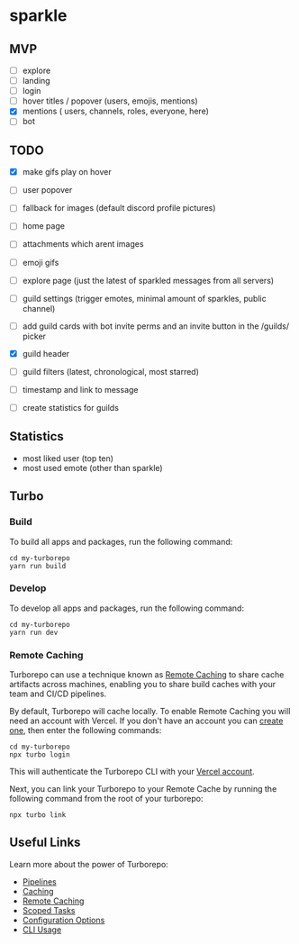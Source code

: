 # sparkle

## MVP

- [ ] explore
- [ ] landing
- [ ] login
- [ ] hover titles / popover (users, emojis, mentions)
- [x] mentions ( users, channels, roles, everyone, here)
- [ ] bot

## TODO

- [x] make gifs play on hover
- [ ] user popover
- [ ] fallback for images (default discord profile pictures)
- [ ] home page
- [ ] attachments which arent images
- [ ] emoji gifs
- [ ] explore page (just the latest of sparkled messages from all servers)
- [ ] guild settings (trigger emotes, minimal amount of sparkles, public channel)
- [ ] add guild cards with bot invite perms and an invite button in the /guilds/ picker
- [x] guild header
- [ ] guild filters (latest, chronological, most starred)
- [ ] timestamp and link to message

- [ ] create statistics for guilds

## Statistics

- most liked user (top ten)
- most used emote (other than sparkle)

## Turbo

### Build

To build all apps and packages, run the following command:

```
cd my-turborepo
yarn run build
```

### Develop

To develop all apps and packages, run the following command:

```
cd my-turborepo
yarn run dev
```

### Remote Caching

Turborepo can use a technique known as [Remote Caching](https://turborepo.org/docs/core-concepts/remote-caching) to share cache artifacts across machines, enabling you to share build caches with your team and CI/CD pipelines.

By default, Turborepo will cache locally. To enable Remote Caching you will need an account with Vercel. If you don't have an account you can [create one](https://vercel.com/signup), then enter the following commands:

```
cd my-turborepo
npx turbo login
```

This will authenticate the Turborepo CLI with your [Vercel account](https://vercel.com/docs/concepts/personal-accounts/overview).

Next, you can link your Turborepo to your Remote Cache by running the following command from the root of your turborepo:

```
npx turbo link
```

## Useful Links

Learn more about the power of Turborepo:

- [Pipelines](https://turborepo.org/docs/core-concepts/pipelines)
- [Caching](https://turborepo.org/docs/core-concepts/caching)
- [Remote Caching](https://turborepo.org/docs/core-concepts/remote-caching)
- [Scoped Tasks](https://turborepo.org/docs/core-concepts/scopes)
- [Configuration Options](https://turborepo.org/docs/reference/configuration)
- [CLI Usage](https://turborepo.org/docs/reference/command-line-reference)
